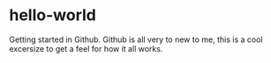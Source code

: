 # hello-world
Getting started in Github.
Github is all very to new to me, this is a cool excersize to get a feel for how it all works. 
